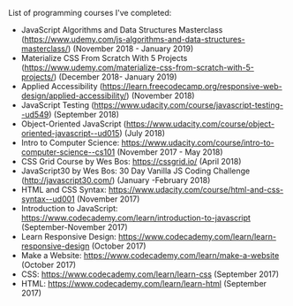 List of programming courses I've completed:

* JavaScript Algorithms and Data Structures Masterclass (https://www.udemy.com/js-algorithms-and-data-structures-masterclass/) (November 2018 - January 2019)  
* Materialize CSS From Scratch With 5 Projects (https://www.udemy.com/materialize-css-from-scratch-with-5-projects/) (December 2018- January 2019)  
* Applied Accessibility (https://learn.freecodecamp.org/responsive-web-design/applied-accessibility/) (November 2018)
* JavaScript Testing (https://www.udacity.com/course/javascript-testing--ud549)  (September 2018)    
* Object-Oriented JavaScript (https://www.udacity.com/course/object-oriented-javascript--ud015) (July 2018)  
* Intro to Computer Science: https://www.udacity.com/course/intro-to-computer-science--cs101 (November 2017 - May 2018)  
* CSS Grid Course by Wes Bos: https://cssgrid.io/ (April 2018)  
* JavaScript30 by Wes Bos: 30 Day Vanilla JS Coding Challenge (http://javascript30.com/) (January -February 2018)  
* HTML and CSS Syntax: https://www.udacity.com/course/html-and-css-syntax--ud001  (November 2017)  
* Introduction to JavaScript: https://www.codecademy.com/learn/introduction-to-javascript  (September-November 2017)  
* Learn Responsive Design: https://www.codecademy.com/learn/learn-responsive-design  (October 2017)  
* Make a Website: https://www.codecademy.com/learn/make-a-website  (October 2017)  
* CSS: https://www.codecademy.com/learn/learn-css  (September 2017)  
* HTML: https://www.codecademy.com/learn/learn-html  (September 2017) 


